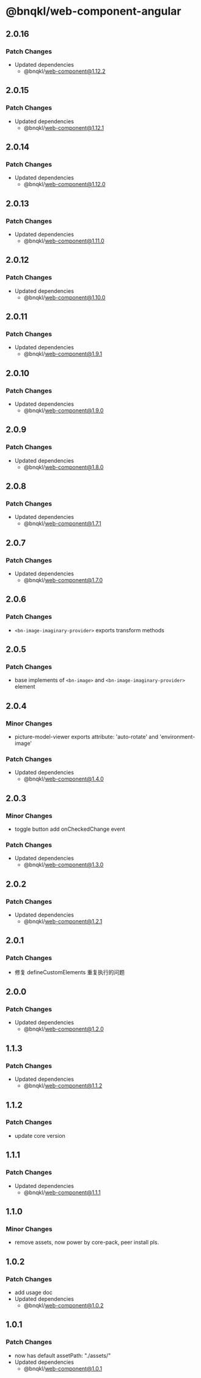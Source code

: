# @bnqkl/web-component-angular

## 2.0.16

### Patch Changes

- Updated dependencies
  - @bnqkl/web-component@1.12.2

## 2.0.15

### Patch Changes

- Updated dependencies
  - @bnqkl/web-component@1.12.1

## 2.0.14

### Patch Changes

- Updated dependencies
  - @bnqkl/web-component@1.12.0

## 2.0.13

### Patch Changes

- Updated dependencies
  - @bnqkl/web-component@1.11.0

## 2.0.12

### Patch Changes

- Updated dependencies
  - @bnqkl/web-component@1.10.0

## 2.0.11

### Patch Changes

- Updated dependencies
  - @bnqkl/web-component@1.9.1

## 2.0.10

### Patch Changes

- Updated dependencies
  - @bnqkl/web-component@1.9.0

## 2.0.9

### Patch Changes

- Updated dependencies
  - @bnqkl/web-component@1.8.0

## 2.0.8

### Patch Changes

- Updated dependencies
  - @bnqkl/web-component@1.7.1

## 2.0.7

### Patch Changes

- Updated dependencies
  - @bnqkl/web-component@1.7.0

## 2.0.6

### Patch Changes

- `<bn-image-imaginary-provider>` exports transform methods

## 2.0.5

### Patch Changes

- base implements of `<bn-image>` and `<bn-image-imaginary-provider>` element

## 2.0.4

### Minor Changes

- picture-model-viewer exports attribute: 'auto-rotate' and 'environment-image'

### Patch Changes

- Updated dependencies
  - @bnqkl/web-component@1.4.0

## 2.0.3

### Minor Changes

- toggle button add onCheckedChange event

### Patch Changes

- Updated dependencies
  - @bnqkl/web-component@1.3.0

## 2.0.2

### Patch Changes

- Updated dependencies
  - @bnqkl/web-component@1.2.1

## 2.0.1

### Patch Changes

- 修复 defineCustomElements 重复执行的问题

## 2.0.0

### Patch Changes

- Updated dependencies
  - @bnqkl/web-component@1.2.0

## 1.1.3

### Patch Changes

- Updated dependencies
  - @bnqkl/web-component@1.1.2

## 1.1.2

### Patch Changes

- update core version

## 1.1.1

### Patch Changes

- Updated dependencies
  - @bnqkl/web-component@1.1.1

## 1.1.0

### Minor Changes

- remove assets, now power by core-pack, peer install pls.

## 1.0.2

### Patch Changes

- add usage doc
- Updated dependencies
  - @bnqkl/web-component@1.0.2

## 1.0.1

### Patch Changes

- <bn-config-util/> now has default assetPath: "./assets/"
- Updated dependencies
  - @bnqkl/web-component@1.0.1
